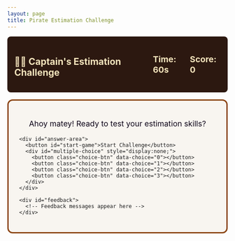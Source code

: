```yaml
---
layout: page
title: Pirate Estimation Challenge
---
```


<div id="estimation-game">
  <div id="game-header">
    <h2>🏴‍☠️ Captain's Estimation Challenge</h2>
    <div id="timer">Time: <span id="time-remaining">60</span>s</div>
    <div id="score">Score: <span id="current-score">0</span></div>
  </div>

  <div id="challenge-area">
    <div id="challenge-text">
      <p>Ahoy matey! Ready to test your estimation skills?</p>
    </div>

    <div id="answer-area">
      <button id="start-game">Start Challenge</button>
      <div id="multiple-choice" style="display:none;">
        <button class="choice-btn" data-choice="0"></button>
        <button class="choice-btn" data-choice="1"></button>
        <button class="choice-btn" data-choice="2"></button>
        <button class="choice-btn" data-choice="3"></button>
      </div>
    </div>

    <div id="feedback">
      <!-- Feedback messages appear here -->
    </div>
  </div>

  <div id="game-controls">
    <!-- Auto-advance, no manual next button needed -->
  </div>
</div>

<style>
#game-header {
  display: flex;
  justify-content: space-between;
  align-items: center;
  background: #2c1810;
  color: #f4e4bc;
  padding: 1rem;
  border-radius: 8px;
  margin-bottom: 1rem;
}

#timer, #score {
  font-size: 1.2rem;
  font-weight: bold;
}

#challenge-area {
  background: #f8f5f0;
  border: 3px solid #8b4513;
  border-radius: 12px;
  padding: 1.5rem;
  margin-bottom: 1rem;
}

#challenge-text {
  font-size: 1.1rem;
  margin-bottom: 1rem;
  text-align: center;
  color: #0e0518;
}

#challenge-text p {
  color: #0e0518 !important;
}

#challenge-text strong {
  color: #0e0518 !important;
}

#game-canvas {
  display: block;
  margin: 1rem auto;
  border: 2px solid #654321;
  background: #e6ddd4;
}

#answer-area {
  text-align: center;
  margin: 1rem 0;
}

#multiple-choice {
  display: grid;
  grid-template-columns: 1fr 1fr;
  gap: 1rem;
  margin: 1rem 0;
  max-width: 400px;
  margin-left: auto;
  margin-right: auto;
}

.choice-btn {
  background: #8b4513;
  color: white;
  border: none;
  padding: 1rem;
  font-size: 1.1rem;
  border-radius: 8px;
  cursor: pointer;
  min-height: 60px;
}

.choice-btn:hover {
  background: #654321;
}

.choice-btn.correct {
  background: #2d5a2d;
}

.choice-btn.incorrect {
  background: #8b2d2d;
}

.choice-btn.very-bad {
  background: #4a1515;
  border: 3px solid #ff0000;
}

#estimation-game button:not(.choice-btn) {
  background: #8b4513;
  color: white;
  border: none;
  padding: 0.5rem 1rem;
  font-size: 1rem;
  border-radius: 4px;
  cursor: pointer;
}

#estimation-game button:not(.choice-btn):hover {
  background: #654321;
}

#feedback {
  text-align: center;
  font-size: 1.1rem;
  min-height: 2rem;
  font-weight: bold;
}

#game-controls {
  text-align: center;
}
</style>

<script src="/public/js/estimation-tool.js"></script>